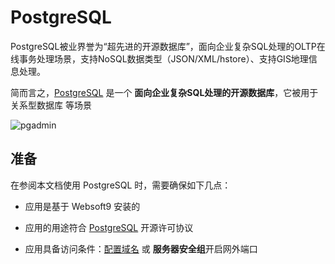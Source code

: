 # PostgreSQL

PostgreSQL被业界誉为“超先进的开源数据库”，面向企业复杂SQL处理的OLTP在线事务处理场景，支持NoSQL数据类型（JSON/XML/hstore）、支持GIS地理信息处理。

简而言之，[PostgreSQL](https://www.postgresql.org/) 是一个 **面向企业复杂SQL处理的开源数据库**，它被用于 关系型数据库  等场景


![pgadmin](http://libs.websoft9.com/Websoft9/DocsPicture/zh/postgresql/pgadmin4-websoft9.png)


## 准备

在参阅本文档使用 PostgreSQL 时，需要确保如下几点：

- 应用是基于 Websoft9 安装的

- 应用的用途符合 [PostgreSQL](https://opensource.org/licenses/PostgreSQL) 开源许可协议

- 应用具备访问条件：[配置域名](./guide/appsetdomain) 或 **服务器安全组**开启网外端口